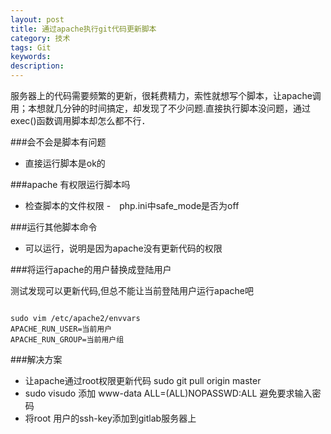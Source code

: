 ```yaml
---
layout: post
title: 通过apache执行git代码更新脚本
category: 技术
tags: Git
keywords: 
description: 
---
```


服务器上的代码需要频繁的更新，很耗费精力，索性就想写个脚本，让apache调用；本想就几分钟的时间搞定，却发现了不少问题.直接执行脚本没问题，通过exec()函数调用脚本却怎么都不行．

###会不会是脚本有问题

- 直接运行脚本是ok的

###apache 有权限运行脚本吗

- 检查脚本的文件权限
-　php.ini中safe_mode是否为off

###运行其他脚本命令

- 可以运行，说明是因为apache没有更新代码的权限

###将运行apache的用户替换成登陆用户

测试发现可以更新代码,但总不能让当前登陆用户运行apache吧

```

sudo vim /etc/apache2/envvars
APACHE_RUN_USER=当前用户
APACHE_RUN_GROUP=当前用户组
```

###解决方案

- 让apache通过root权限更新代码 sudo git pull origin master
- sudo visudo 添加 www-data ALL=(ALL)NOPASSWD:ALL 避免要求输入密码
- 将root 用户的ssh-key添加到gitlab服务器上






